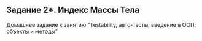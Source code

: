 ## Задание 2*. Индекс Массы Тела
Домашнее задание к занятию "Testability, авто-тесты, введение в ООП: объекты и методы"